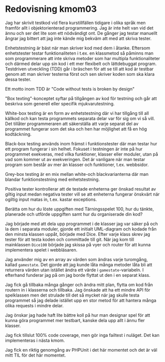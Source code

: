 ---
---
Redovisning kmom03
=========================

Jag har skrivit testkod vid flera kurstillfällen tidigare i olika språk men
framför allt i objektorienterad programmering. Jag är inte helt van vid det ännu
och ser det lite som ett nödvändigt ont. De gånger jag testar manuellt ångrar
jag bittert att jag inte kände mig bekväm att med att skriva tester.

Enhetstestning är bäst när man skriver kod med dem i åtanke. Eftersom enhetstester
testar funktionaliteten i t.ex. en klassmetod så påminns man som programmerare att inte
skriva metoder som har multipla funktionaliteter och därmed delar upp sin kod i
ett mer flexibelt och lättdebuggat program. Testdriven utveckling (TDD) går i bräschen
för att se till att kod är testbar genom att man skriver testerna först och sen
skriver koden som ska klara dessa tester.

Ett motto inom TDD är "Code without tests is broken by design"

"Box texting"-konceptet syftar på tillgången av kod för testning och går att beskriva som
generell eller specifik mjukvarutestning.

White-box testing är en form av enhetstestning där vi har tillgång till all källkod
och kan testa programmets separata delar var för sig om vi så vill. Det tillåter
programmeraren att säkerställa att varje separat del av programmet fungerar som det ska
och hen har möjlighet att få en hög kodtäckning.

Black-box testing används inom främst i funktionstester där man testar hur ett program
fungerar i sin helhet. Fokuset i testningen är inte på hur programmet exekveras,
med vilka funktioner, klasser eller moduler, utan på vad som kommer ut av exekveringen.
Det är vanligare när man testar program som består av mer än klasser och funktioner,
t.ex. webbsidor.

Grey-box testing är en mix mellan white-och blackvarianterna där man blandar
funktionstestning med enhetstestning.

Positiva tester kontrollerar att de testade enheterna ger önskad resultat av
giltig input medan negativa tester vill se att enheterna fungerar önskvärt
när ogiltig input matas in, t.ex. kastar exceptions.

Berätta om hur du löste uppgiften med Tärningsspelet 100,
hur du tänkte, planerade och utförde uppgiften samt hur du organiserade din kod?

Jag började med att dela upp programmet i de klasser jag var säker på och la
dem i separata moduler, gjorde ett initialt UML-diagram och kodade från den minsta klassen
uppåt, började med Dice. Efter varje klass skrev jag tester för att testa koden
och committade till git. När jag kom till mainklassen `Dice100` började jag
skissa på vyer och router för att kunna implementera spelet i webbläsaren.

Jag använder mig av en array av värden som ändras varje turomgång, kallad `gamestate`.
Det gjorde att jag kunde låta många metoder låta bli att returnera värden utan
istället ändra ett värde i `gamestate`-variabeln. I efterhand funderar jag på
om jag borde flyttat ut den i en separat klass.

Jag fick gå tillbaka många gånger och ändra mitt plan, flytta om kod från
routern in i klasserna och tillbaka. Jag önskade att ha ett mindre API för
spelklassen men det strulade till det så mycket när jag skulle testa programmet
så jag delade istället upp en stor metod för att hantera många olika requests
i mindre delar.

Jag önskar jag hade haft lite bättre koll på hur man designar spel för att
kunna göra programmet mer testbart, kanske dela upp allt i ännu fler klasser.

Jag fick tillslut 100% code coverage, men gör inga failtest i nuläget.
Det kan implementeras i nästa kmom.

Jag fick en riktig genomgång av PHPUnit i det här momentet och det är väl
mitt TIL för det här momentet.
